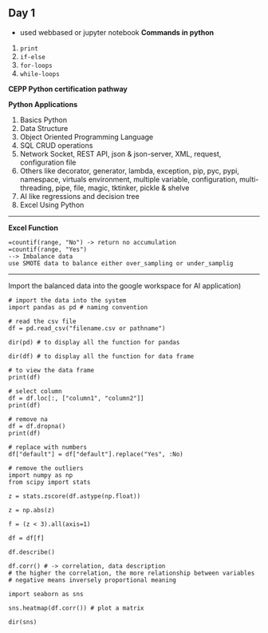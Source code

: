 ## Day 1

- used webbased or jupyter notebook
**Commands in python**
1. ``print``
2. ``if-else``
3. ``for-loops``
4. ``while-loops``

**CEPP Python certification pathway**

**Python Applications**
1. Basics Python
2. Data Structure
3. Object Oriented Programming Language
4. SQL CRUD operations
5. Network Socket, REST API, json & json-server, XML, request, configuration file
6. Others like decorator, generator, lambda, exception, pip, pyc, pypi, namespace, virtuals environment, multiple variable, configuration, multi-threading, pipe, file, magic, tktinker, pickle & shelve
7. AI like regressions and decision tree
8. Excel Using Python
---
**Excel Function**
```
=countif(range, "No") -> return no accumulation
=countif(range, "Yes")
--> Imbalance data
use SMOTE data to balance either over_sampling or under_samplig
```
---
Import the balanced data into the google workspace for AI application)
```
# import the data into the system
import pandas as pd # naming convention

# read the csv file
df = pd.read_csv("filename.csv or pathname")

dir(pd) # to display all the function for pandas

dir(df) # to display all the function for data frame

# to view the data frame
print(df)

# select column
df = df.loc[:, ["column1", "column2"]]
print(df)

# remove na
df = df.dropna()
print(df)

# replace with numbers
df["default"] = df["default"].replace("Yes", :No)

# remove the outliers
import numpy as np
from scipy import stats

z = stats.zscore(df.astype(np.float))

z = np.abs(z)

f = (z < 3).all(axis=1)

df = df[f]

df.describe()

df.corr() # -> correlation, data description
# the higher the correlation, the more relationship between variables
# negative means inversely proportional meaning

import seaborn as sns

sns.heatmap(df.corr()) # plot a matrix

dir(sns)
```
